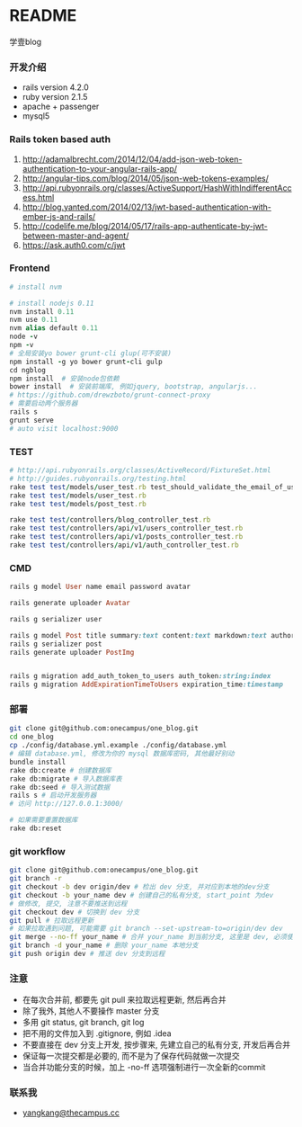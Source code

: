 # README #

学壹blog

### 开发介绍 ###

* rails version 4.2.0
* ruby version 2.1.5
* apache + passenger
* mysql5

### Rails token based auth

1. http://adamalbrecht.com/2014/12/04/add-json-web-token-authentication-to-your-angular-rails-app/
2. http://angular-tips.com/blog/2014/05/json-web-tokens-examples/
3. http://api.rubyonrails.org/classes/ActiveSupport/HashWithIndifferentAccess.html
4. http://blog.yanted.com/2014/02/13/jwt-based-authentication-with-ember-js-and-rails/
5. http://codelife.me/blog/2014/05/17/rails-app-authenticate-by-jwt-between-master-and-agent/
6. https://ask.auth0.com/c/jwt

### Frontend ###

```ruby
# install nvm

# install nodejs 0.11
nvm install 0.11
nvm use 0.11
nvm alias default 0.11
node -v
npm -v
# 全局安装yo bower grunt-cli glup(可不安装)
npm install -g yo bower grunt-cli gulp
cd ngblog
npm install  # 安装node包依赖
bower install  # 安装前端库, 例如jquery, bootstrap, angularjs...
# https://github.com/drewzboto/grunt-connect-proxy
# 需要启动两个服务器
rails s
grunt serve
# auto visit localhost:9000
```

### TEST ###

```ruby
# http://api.rubyonrails.org/classes/ActiveRecord/FixtureSet.html
# http://guides.rubyonrails.org/testing.html
rake test test/models/user_test.rb test_should_validate_the_email_of_user_two
rake test test/models/user_test.rb
rake test test/models/post_test.rb

rake test test/controllers/blog_controller_test.rb
rake test test/controllers/api/v1/users_controller_test.rb
rake test test/controllers/api/v1/posts_controller_test.rb
rake test test/controllers/api/v1/auth_controller_test.rb
```

### CMD ###

```ruby
rails g model User name email password avatar

rails generate uploader Avatar

rails g serializer user

rails g model Post title summary:text content:text markdown:text author img user_id:integer publish_time:datetime is_recommend:integer is_published:integer can_comment:integer
rails g serializer post
rails generate uploader PostImg


rails g migration add_auth_token_to_users auth_token:string:index
rails g migration AddExpirationTimeToUsers expiration_time:timestamp
```

### 部署 ###

```bash
git clone git@github.com:onecampus/one_blog.git
cd one_blog
cp ./config/database.yml.example ./config/database.yml
# 编辑 database.yml, 修改为你的 mysql 数据库密码, 其他最好别动
bundle install
rake db:create # 创建数据库
rake db:migrate # 导入数据库表
rake db:seed # 导入测试数据
rails s # 启动开发服务器
# 访问 http://127.0.0.1:3000/

# 如果需要重置数据库
rake db:reset
```

### git workflow

```bash
git clone git@github.com:onecampus/one_blog.git
git branch -r
git checkout -b dev origin/dev # 检出 dev 分支, 并对应到本地的dev分支
git checkout -b your_name dev # 创建自己的私有分支, start_point 为dev
# 做修改, 提交, 注意不要推送到远程
git checkout dev # 切换到 dev 分支
git pull # 拉取远程更新
# 如果拉取遇到问题, 可能需要 git branch --set-upstream-to=origin/dev dev
git merge --no-ff your_name # 合并 your_name 到当前分支, 这里是 dev, 必须使用 --no-ff
git branch -d your_name # 删除 your_name 本地分支
git push origin dev # 推送 dev 分支到远程
```

### 注意 ###

* 在每次合并前, 都要先 git pull 来拉取远程更新, 然后再合并
* 除了我外, 其他人不要操作 master 分支
* 多用 git status, git branch, git log
* 把不用的文件加入到 .gitignore, 例如 .idea
* 不要直接在 dev 分支上开发, 按步骤来, 先建立自己的私有分支, 开发后再合并
* 保证每一次提交都是必要的, 而不是为了保存代码就做一次提交
* 当合并功能分支的时候，加上 -no-ff 选项强制进行一次全新的commit

### 联系我 ###

* yangkang@thecampus.cc
